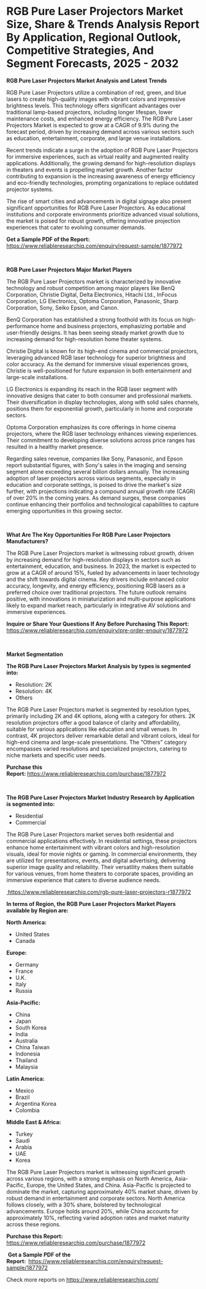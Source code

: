 <p><h1>RGB Pure Laser Projectors Market Size, Share & Trends Analysis Report By Application, Regional Outlook, Competitive Strategies, And Segment Forecasts, 2025 - 2032</h1></p><p><strong>RGB Pure Laser Projectors Market Analysis and Latest Trends</strong></p>
<p><p>RGB Pure Laser Projectors utilize a combination of red, green, and blue lasers to create high-quality images with vibrant colors and impressive brightness levels. This technology offers significant advantages over traditional lamp-based projectors, including longer lifespan, lower maintenance costs, and enhanced energy efficiency. The RGB Pure Laser Projectors Market is expected to grow at a CAGR of 9.9% during the forecast period, driven by increasing demand across various sectors such as education, entertainment, corporate, and large venue installations.</p><p>Recent trends indicate a surge in the adoption of RGB Pure Laser Projectors for immersive experiences, such as virtual reality and augmented reality applications. Additionally, the growing demand for high-resolution displays in theaters and events is propelling market growth. Another factor contributing to expansion is the increasing awareness of energy efficiency and eco-friendly technologies, prompting organizations to replace outdated projector systems.</p><p>The rise of smart cities and advancements in digital signage also present significant opportunities for RGB Pure Laser Projectors. As educational institutions and corporate environments prioritize advanced visual solutions, the market is poised for robust growth, offering innovative projection experiences that cater to evolving consumer demands.</p></p>
<p><strong>Get a Sample PDF of the Report:&nbsp;</strong> <a href="https://www.reliableresearchiq.com/enquiry/request-sample/1877972?utm_campaign=2713&utm_medium=2&utm_source=Github&utm_content=ia&utm_term=28022025&utm_id=rgb-pure-laser-projectors">https://www.reliableresearchiq.com/enquiry/request-sample/1877972</a></p>
<p>&nbsp;</p>
<p><strong>RGB Pure Laser Projectors Major Market Players</strong></p>
<p><p>The RGB Pure Laser Projectors market is characterized by innovative technology and robust competition among major players like BenQ Corporation, Christie Digital, Delta Electronics, Hitachi Ltd., InFocus Corporation, LG Electronics, Optoma Corporation, Panasonic, Sharp Corporation, Sony, Seiko Epson, and Canon. </p><p>BenQ Corporation has established a strong foothold with its focus on high-performance home and business projectors, emphasizing portable and user-friendly designs. It has been seeing steady market growth due to increasing demand for high-resolution home theater systems.</p><p>Christie Digital is known for its high-end cinema and commercial projectors, leveraging advanced RGB laser technology for superior brightness and color accuracy. As the demand for immersive visual experiences grows, Christie is well-positioned for future expansion in both entertainment and large-scale installations.</p><p>LG Electronics is expanding its reach in the RGB laser segment with innovative designs that cater to both consumer and professional markets. Their diversification in display technologies, along with solid sales channels, positions them for exponential growth, particularly in home and corporate sectors.</p><p>Optoma Corporation emphasizes its core offerings in home cinema projectors, where the RGB laser technology enhances viewing experiences. Their commitment to developing diverse solutions across price ranges has resulted in a healthy market presence.</p><p>Regarding sales revenue, companies like Sony, Panasonic, and Epson report substantial figures, with Sony's sales in the imaging and sensing segment alone exceeding several billion dollars annually. The increasing adoption of laser projectors across various segments, especially in education and corporate settings, is poised to drive the market's size further, with projections indicating a compound annual growth rate (CAGR) of over 20% in the coming years. As demand surges, these companies continue enhancing their portfolios and technological capabilities to capture emerging opportunities in this growing sector.</p></p>
<p>&nbsp;</p>
<p><strong>What Are The Key Opportunities For RGB Pure Laser Projectors Manufacturers?</strong></p>
<p><p>The RGB Pure Laser Projectors market is witnessing robust growth, driven by increasing demand for high-resolution displays in sectors such as entertainment, education, and business. In 2023, the market is expected to grow at a CAGR of around 15%, fueled by advancements in laser technology and the shift towards digital cinema. Key drivers include enhanced color accuracy, longevity, and energy efficiency, positioning RGB lasers as a preferred choice over traditional projectors. The future outlook remains positive, with innovations in miniaturization and multi-purpose applications likely to expand market reach, particularly in integrative AV solutions and immersive experiences.</p></p>
<p><strong>Inquire or Share Your Questions If Any Before Purchasing This Report:</strong> <a href="https://www.reliableresearchiq.com/enquiry/pre-order-enquiry/1877972?utm_campaign=2713&utm_medium=2&utm_source=Github&utm_content=ia&utm_term=28022025&utm_id=rgb-pure-laser-projectors">https://www.reliableresearchiq.com/enquiry/pre-order-enquiry/1877972</a></p>
<p>&nbsp;</p>
<p><strong>Market Segmentation</strong></p>
<p><strong>The RGB Pure Laser Projectors Market Analysis by types is segmented into:</strong></p>
<p><ul><li>Resolution: 2K</li><li>Resolution: 4K</li><li>Others</li></ul></p>
<p><p>The RGB Pure Laser Projectors market is segmented by resolution types, primarily including 2K and 4K options, along with a category for others. 2K resolution projectors offer a good balance of clarity and affordability, suitable for various applications like education and small venues. In contrast, 4K projectors deliver remarkable detail and vibrant colors, ideal for high-end cinema and large-scale presentations. The "Others" category encompasses varied resolutions and specialized projectors, catering to niche markets and specific user needs.</p></p>
<p><strong>Purchase this Report:&nbsp;</strong><a href="https://www.reliableresearchiq.com/purchase/1877972?utm_campaign=2713&utm_medium=2&utm_source=Github&utm_content=ia&utm_term=28022025&utm_id=rgb-pure-laser-projectors">https://www.reliableresearchiq.com/purchase/1877972</a></p>
<p>&nbsp;</p>
<p><strong>The RGB Pure Laser Projectors Market Industry Research by Application is segmented into:</strong></p>
<p><ul><li>Residential</li><li>Commercial</li></ul></p>
<p><p>The RGB Pure Laser Projectors market serves both residential and commercial applications effectively. In residential settings, these projectors enhance home entertainment with vibrant colors and high-resolution visuals, ideal for movie nights or gaming. In commercial environments, they are utilized for presentations, events, and digital advertising, delivering superior image quality and reliability. Their versatility makes them suitable for various venues, from home theaters to corporate spaces, providing an immersive experience that caters to diverse audience needs.</p></p>
<p><a href="https://www.reliableresearchiq.com/rgb-pure-laser-projectors-r1877972?utm_campaign=2713&utm_medium=2&utm_source=Github&utm_content=ia&utm_term=28022025&utm_id=rgb-pure-laser-projectors">&nbsp;https://www.reliableresearchiq.com/rgb-pure-laser-projectors-r1877972</a></p>
<p><strong>In terms of Region, the RGB Pure Laser Projectors Market Players available by Region are:</strong></p>
<p>
    <p> <strong> North America: </strong>
        <ul>
            <li>United States</li>
            <li>Canada</li>
        </ul>
        </p> 
    <p> <strong> Europe: </strong>
        <ul>
            <li>Germany</li>
            <li>France</li>
            <li>U.K.</li>
            <li>Italy</li>
            <li>Russia</li>
        </ul>
        </p> 
    <p> <strong> Asia-Pacific: </strong>
        <ul>
            <li>China</li>
            <li>Japan</li>
            <li>South Korea</li>
            <li>India</li>
            <li>Australia</li>
            <li>China Taiwan</li>
            <li>Indonesia</li>
            <li>Thailand</li>
            <li>Malaysia</li>
        </ul>
        </p> 
    <p> <strong> Latin America: </strong>
        <ul>
            <li>Mexico</li>
            <li>Brazil</li>
            <li>Argentina Korea</li>
            <li>Colombia</li>
        </ul>
        </p> 
    <p> <strong> Middle East & Africa: </strong>
        <ul>
            <li>Turkey</li>
            <li>Saudi</li>
            <li>Arabia</li>
            <li>UAE</li>
            <li>Korea</li>
        </ul>
    </p>
    </p>
<p><p>The RGB Pure Laser Projectors market is witnessing significant growth across various regions, with a strong emphasis on North America, Asia-Pacific, Europe, the United States, and China. Asia-Pacific is projected to dominate the market, capturing approximately 40% market share, driven by robust demand in entertainment and corporate sectors. North America follows closely, with a 30% share, bolstered by technological advancements. Europe holds around 20%, while China accounts for approximately 10%, reflecting varied adoption rates and market maturity across these regions.</p></p>
<p><strong>Purchase this Report: </strong><a href="https://www.reliableresearchiq.com/purchase/1877972?utm_campaign=2713&utm_medium=2&utm_source=Github&utm_content=ia&utm_term=28022025&utm_id=rgb-pure-laser-projectors">https://www.reliableresearchiq.com/purchase/1877972</a></p>
<p>&nbsp;<strong>Get a Sample PDF of the Report:&nbsp;&nbsp;</strong><a href="https://www.reliableresearchiq.com/enquiry/request-sample/1877972?utm_campaign=2713&utm_medium=2&utm_source=Github&utm_content=ia&utm_term=28022025&utm_id=rgb-pure-laser-projectors">https://www.reliableresearchiq.com/enquiry/request-sample/1877972</a></p>
<p><strong></strong></p>
<p>Check more reports on <a href="https://www.reliableresearchiq.com/?utm_campaign=2713&utm_medium=2&utm_source=Github&utm_content=ia&utm_term=28022025&utm_id=rgb-pure-laser-projectors">https://www.reliableresearchiq.com/</a></p>